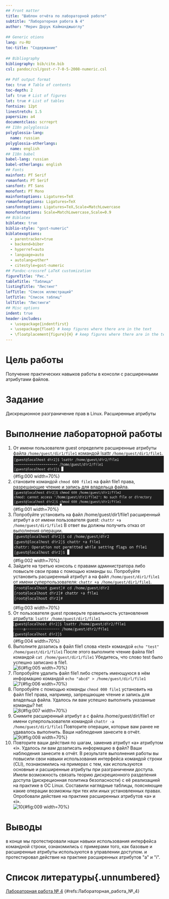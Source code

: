 ```yaml
---
## Front matter
title: "Шаблон отчёта по лабораторной работе"
subtitle: "Лабораторная работа № 4"
author: "Мерич Дорук Каймакджыоглу"

## Generic otions
lang: ru-RU
toc-title: "Содержание"

## Bibliography
bibliography: bib/cite.bib
csl: pandoc/csl/gost-r-7-0-5-2008-numeric.csl

## Pdf output format
toc: true # Table of contents
toc-depth: 2
lof: true # List of figures
lot: true # List of tables
fontsize: 12pt
linestretch: 1.5
papersize: a4
documentclass: scrreprt
## I18n polyglossia
polyglossia-lang:
  name: russian
polyglossia-otherlangs:
  name: english
## I18n babel
babel-lang: russian
babel-otherlangs: english
## Fonts
mainfont: PT Serif
romanfont: PT Serif
sansfont: PT Sans
monofont: PT Mono
mainfontoptions: Ligatures=TeX
romanfontoptions: Ligatures=TeX
sansfontoptions: Ligatures=TeX,Scale=MatchLowercase
monofontoptions: Scale=MatchLowercase,Scale=0.9
## Biblatex
biblatex: true
biblio-style: "gost-numeric"
biblatexoptions:
  - parentracker=true
  - backend=biber
  - hyperref=auto
  - language=auto
  - autolang=other*
  - citestyle=gost-numeric
## Pandoc-crossref LaTeX customization
figureTitle: "Рис."
tableTitle: "Таблица"
listingTitle: "Листинг"
lofTitle: "Список иллюстраций"
lotTitle: "Список таблиц"
lolTitle: "Листинги"
## Misc options
indent: true
header-includes:
  - \usepackage{indentfirst}
  - \usepackage{float} # keep figures where there are in the text
  - \floatplacement{figure}{H} # keep figures where there are in the text
---
```


# Цель работы

Получение практических навыков работы в консоли с расширенными атрибутами файлов.

# Задание

Дискреционное разграничение прав в Linux. Расширенные атрибуты

# Выполнение лабораторной работы

1. От имени пользователя guest определите расширенные атрибуты файла ```/home/guest/dir1/file1``` командой lsattr ```/home/guest/dir1/file1```.
![1](image/1.png){#fig:000 width=70%}
2. становите командой ```chmod 600 file1``` на файл file1 права, разрешающие чтение и запись для владельца файла.
![2](image/2.png){#fig:001 width=70%}
3. Попробуйте установить на файл /home/guest/dir1/file1 расширенный атрибут a от имени пользователя guest: ```chattr +a /home/guest/dir1/file1``` В ответ вы должны получить отказ от выполнения операции. <br>
![3](image/3.png){#fig:002 width=70%}
4. Зайдите на третью консоль с правами администратора либо повысьте свои права с помощью команды su. Попробуйте установить расширенный атрибут a на файл ```/home/guest/dir1/file1``` от имени суперпользователя: ```chattr +a /home/guest/dir1/file1```. <br>
![4](image/4.png){#fig:003 width=70%}
5. От пользователя guest проверьте правильность установления атрибута: ```lsattr /home/guest/dir1/file1```
![5](image/5.png){#fig:004 width=70%}
6. Выполните дозапись в файл file1 слова «test» командой ```echo "test" /home/guest/dir1/file1``` После этого выполните чтение файла file1 командой
```cat /home/guest/dir1/file1``` Убедитесь, что слово test было успешно записано в file1. <br>
![6](image/6.png){#fig:005 width=70%}
7. Попробуйте удалить файл file1 либо стереть имеющуюся в нём информацию командой ```echo "abcd" > /home/guest/dirl/file1``` <br>
![7](image/7.png){#fig:006 width=70%}
8. Попробуйте с помощью команды ```chmod 000 file1``` установить на файл file1 права, например, запрещающие чтение и запись для владельца файла. Удалось ли вам успешно выполнить указанные команды? het <br>
![8](image/8.png){#fig:007 width=70%}
9. Снимите расширенный атрибут a с файла /home/guest/dirl/file1 от имени суперпользователя командой ```chattr -a /home/guest/dir1/file1``` Повторите операции, которые вам ранее не удавалось выполнить. Ваши наблюдения занесите в отчёт. <br>
![9](image/9.png){#fig:008 width=70%}
9. Повторите ваши действия по шагам, заменив атрибут «a» атрибутом «i». Удалось ли вам дозаписать информацию в файл? Ваши наблюдения занесите в отчёт. В результате выполнения работы вы повысили свои навыки использования интерфейса командой строки (CLI), познакомились на примерах с тем, как используются основные и расширенные атрибуты при разграничении доступа. Имели возможность связать теорию дискреционного разделения доступа (дискреционная политика безопасности) с её реализацией на практике в ОС Linux. Составили наглядные таблицы, поясняющие какие операции возможны при тех или иных установленных правах. Опробовали действие на практике расширенных атрибутов «а» и «i». <br>
![10](image/10.png){#fig:009 width=70%}


# Выводы

в конце мы протестировали наши навыки использования
интерфейса командной строки, ознакомились с примерами того, как базовые и расширенные атрибуты используются в управлении доступом.  и протестировал действие на практике расширенных
атрибутов "a" и "i".

# Список литературы{.unnumbered}

[Лабораторная работа № 4](https://esystem.rudn.ru/pluginfile.php/2090206/mod_resource/content/3/004-lab_discret_extattr.pdf) {#refs:Лабораторная_работа_№_4}